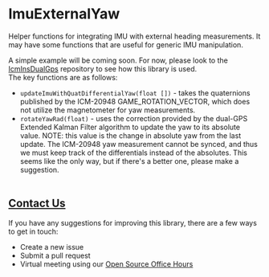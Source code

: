 # ImuExternalYaw
Helper functions for integrating IMU with external heading measurements. It may have some functions that are useful for generic IMU manipulation.

A simple example will be coming soon. For now, please look to the [IcmInsDualGps](https://github.com/copperpunk-arduino/icm-ins-dual-gps) repository to see how this library is used.<br>
The key functions are as follows:<br>
*   `updateImuWithQuatDifferentialYaw(float [])` - takes the quaternions published by the ICM-20948 GAME_ROTATION_VECTOR, which does not utilize the magnetometer for yaw measurements.
*   `rotateYawRad(float)` - uses the correction provided by the dual-GPS Extended Kalman Filter algorithm to update the yaw to its absolute value. NOTE: this value is the change in absolute yaw from the last update. The ICM-20948 yaw measurement cannot be synced, and thus we must keep track of the differentials instead of the absolutes. This seems like the only way, but if there's a better one, please make a suggestion.
<br><br>
## <u>Contact Us</u>
If you have any suggestions for improving this library, there are a few ways to get in touch:<br>

*   Create a new issue
*   Submit a pull request
*   Virtual meeting using our [Open Source Office Hours](https://www.copperpunk.com/service-page/open-source-office-hours)
